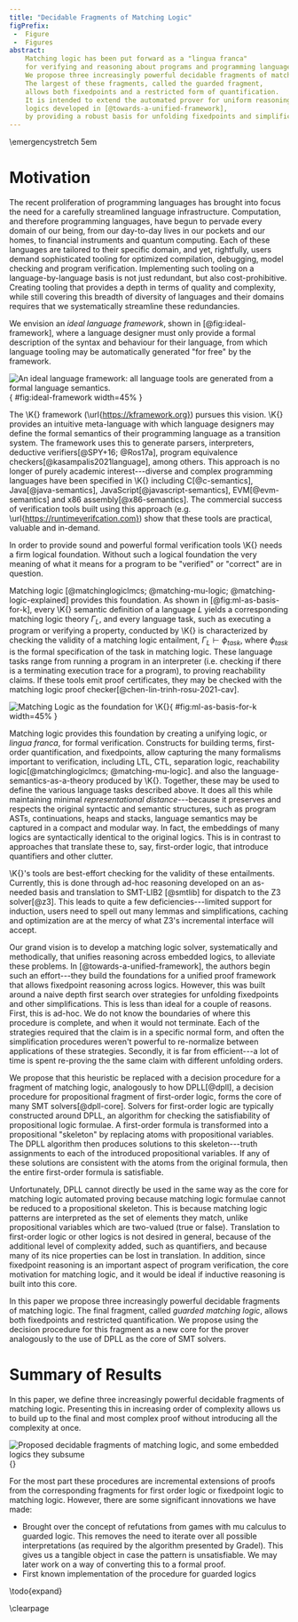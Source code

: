 ```yaml
---
title: "Decidable Fragments of Matching Logic"
figPrefix:
 -  Figure
 -  Figures
abstract:
    Matching logic has been put forward as a "lingua franca"
    for verifying and reasoning about programs and programming languages.
    We propose three increasingly powerful decidable fragments of matching logic.
    The largest of these fragments, called the guarded fragment,
    allows both fixedpoints and a restricted form of quantification.
    It is intended to extend the automated prover for uniform reasoning across
    logics developed in [@towards-a-unified-framework],
    by providing a robust basis for unfolding fixedpoints and simplification.
---
```


\emergencystretch 5em

# Motivation

The recent proliferation of programming languages has brought into focus the
need for a carefully streamlined language infrastructure.
Computation, and therefore programming languages, have begun to pervade every
domain of our being, from our day-to-day lives in our pockets and our homes,
to financial instruments and quantum computing.
Each of these languages are tailored to their specific domain, and yet, rightfully,
users demand sophisticated tooling for optimized compilation, debugging, model
checking and program verification.
Implementing such tooling on a language-by-language basis is not just redundant,
but also cost-prohibitive.
Creating tooling that provides a depth in terms of quality and complexity,
while still covering this breadth of diversity of languages and their domains
requires that we systematically streamline these redundancies.

We envision an *ideal language framework*, shown in [@fig:ideal-framework],
where a language designer must only provide a formal description of the syntax and behaviour for their language,
from which language tooling may be automatically generated "for free" by the framework.

![An ideal language framework: all language tools are generated from a formal language semantics.](figs/ideal.png){ #fig:ideal-framework width=45% }

The \K{} framework (\url{https://kframework.org}) pursues this vision.
\K{} provides an intuitive meta-language with which language designers
may define the formal semantics of their programming language
as a transition system.
The framework uses this to generate
parsers, interpreters, deductive verifiers[@SPY+16; @Ros17a],
program equivalence checkers[@kasampalis2021language], among others.
This approach is no longer of purely academic interest---diverse and complex programming languages have been specified in \K{}
including C[@c-semantics], Java[@java-semantics], JavaScript[@javascript-semantics],
EVM[@evm-semantics] and x86 assembly[@x86-semantics].
The commercial success of verification tools built using this approach (e.g. \url{https://runtimeverifcation.com}) show that these tools are practical, valuable
and in-demand.

In order to provide sound and powerful formal verification tools \K{} needs a firm logical foundation.
Without such a logical foundation the very meaning of what it means for a program to be "verified" or "correct" are in question.

Matching logic [@matchinglogiclmcs; @matching-mu-logic; @matching-logic-explained] provides this foundation.
As shown in [@fig:ml-as-basis-for-k], every \K{} semantic definition of a language $L$ yields a corresponding matching logic theory $\Gamma_L$,
and every language task, such as executing a program or verifying a property, conducted by \K{}
is characterized by checking the validity of a matching logic entailment,
$\Gamma_L \vdash \phi_\mathit{task}$, where $\phi_\mathit{task}$ is the formal specification of the task in matching logic.
These language tasks range from running a program in an interpreter
(i.e. checking if there is a terminating execution trace for a program),
to proving reachability claims.
If these tools emit proof certificates, they may be checked with the matching logic proof checker[@chen-lin-trinh-rosu-2021-cav].

![Matching Logic as the foundation for \K{}](figs/ml-as-basis-for-k.svg){ #fig:ml-as-basis-for-k width=45% }

Matching logic provides this foundation by creating a unifying logic, or *lingua franca*, for formal verification.
Constructs for building terms, first-order quantification, and fixedpoints,
allow capturing
the many formalisms important to verification, including LTL, CTL, separation logic,
reachability logic[@matchinglogiclmcs; @matching-mu-logic].
and also the language-semantics-as-a-theory produced by \K{}.
Together, these may be used to define the various language tasks described above.
It does all this while maintaining minimal *representational distance*---because it preserves and respects the original syntactic and semantic structures,
such as program ASTs, continuations, heaps and stacks, language semantics may be captured in a compact and modular way.
In fact, the embeddings of many logics are syntactically identical to the original logics.
This is in contrast to approaches that translate these to, say, first-order logic,
that introduce quantifiers and other clutter.

\K{}'s tools are best-effort checking for the validity of these entailments.
Currently, this is done through ad-hoc reasoning developed on an as-needed basis
and translation to SMT-LIB2 [@smtlib] for dispatch to the Z3 solver[@z3].
This leads to quite a few deficiencies---limited support for induction,
users need to spell out many lemmas and simplifications,
caching and optimization are at the mercy of what Z3's incremental interface will accept.

Our grand vision is to develop a matching logic solver, systematically and methodically,
that unifies reasoning across embedded logics, to alleviate these problems.
In [@towards-a-unified-framework], the authors begin such an effort---they build the foundations for a unified proof framework that allows fixedpoint reasoning across logics.
However, this was built around a naive depth first search over strategies for unfolding fixedpoints
and other simplifications.
This is less than ideal for a couple of reasons.
First, this is ad-hoc.
We do not know the boundaries of where this procedure is complete, and when it would not terminate.
Each of the strategies required that the claim is in a specific normal form,
and often the simplification procedures weren't powerful to re-normalize between applications of these strategies.
Secondly, it is far from efficient---a lot of time is spent re-proving the the same claim with different unfolding orders.

We propose that this heuristic be replaced with a decision procedure for a fragment of matching logic,
analogously to how  DPLL[@dpll], a decision procedure for propositional fragment of first-order logic,
forms the core of many SMT solvers[@dpll-core].
Solvers for first-order logic are typically constructed around DPLL,
an algorithm for checking the satisfiability of propositional logic formulae.
A first-order formula is transformed into a propositional "skeleton" by replacing atoms with propositional variables.
The DPLL algorithm then produces solutions to this skeleton---truth assignments to each of the introduced propositional variables.
If any of these solutions are consistent with the atoms from the original formula,
then the entire first-order formula is satisfiable.

Unfortunately, DPLL cannot directly be used in the same way as the core for matching logic automated proving
because matching logic formulae cannot be reduced to a propositional skeleton.
This is because matching logic patterns are interpreted as the set of elements
they match, unlike propositional variables which are two-valued (true or false).
Translation to first-order logic or other logics is not desired in general,
because of the additional level of complexity added, such as quantifiers,
and because many of its nice properties can be lost in translation.
In addition,
since fixedpoint reasoning is an important aspect of program verification, the core motivation for matching logic,
and it would be ideal if inductive reasoning is built into this core.

In this paper we propose three increasingly powerful decidable fragments of matching logic.
The final fragment, called *guarded matching logic*, allows both fixedpoints and restricted quantification.
We propose using the decision procedure for this fragment as a new core for the prover
analogously to the use of DPLL as the core of SMT solvers.

# Summary of Results

In this paper, we define three increasingly powerful decidable fragments of matching logic.
Presenting this in increasing order of complexity allows us to build up to the
final and most complex proof without introducing all the complexity at once.

![Proposed decidable fragments of matching logic, and some embedded logics they subsume](figs/decidable-theories.svg){}

For the most part these procedures are incremental extensions of proofs from the corresponding fragments
for first order logic or fixedpoint logic to matching logic.
However, there are some significant innovations we have made:

-   Brought over the concept of refutations from games with mu calculus to guarded logic.
    This removes the need to iterate over all possible interpretations (as required by the algorithm presented by Gradel).
    This gives us a tangible object in case the pattern is unsatisfiable.
    We may later work on a way of converting this to a formal proof.
-   First known implementation of the procedure for guarded logics

\todo{expand}

\clearpage
